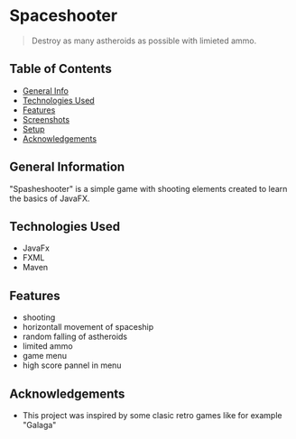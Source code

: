 # Spaceshooter
> Destroy as many astheroids as possible with limieted ammo.
## Table of Contents
* [General Info](#general-information)
* [Technologies Used](#technologies-used)
* [Features](#features)
* [Screenshots](#screenshots)
* [Setup](#setup)
* [Acknowledgements](#acknowledgements)


## General Information

"Spasheshooter" is a simple game with shooting elements created to learn the basics of JavaFX.


## Technologies Used
- JavaFx
- FXML
- Maven


## Features
- shooting
- horizontall movement of spaceship
- random falling of astheroids
- limited ammo
- game menu
- high score pannel in menu



## Acknowledgements
- This project was inspired by some clasic retro games like for example "Galaga"

